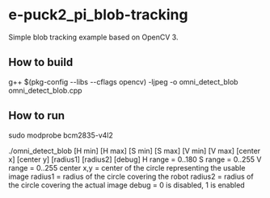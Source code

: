 # e-puck2_pi_blob-tracking
Simple blob tracking example based on OpenCV 3.

## How to build
g++ $(pkg-config --libs --cflags opencv) -ljpeg -o omni_detect_blob omni_detect_blob.cpp

## How to run
sudo modprobe bcm2835-v4l2

./omni_detect_blob [H min] [H max] [S min] [S max] [V min] [V max] [center x] [center y] [radius1] [radius2] [debug]
H range = 0..180
S range = 0..255
V range = 0..255
center x,y = center of the circle representing the usable image
radius1 = radius of the circle covering the robot
radius2 = radius of the circle covering the actual image
debug = 0 is disabled, 1 is enabled
